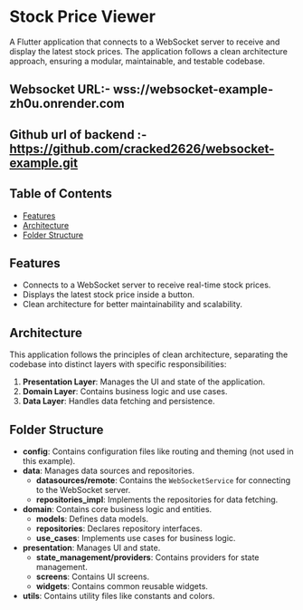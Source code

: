 # Stock Price Viewer

A Flutter application that connects to a WebSocket server to receive and display the latest stock prices. The application follows a clean architecture approach, ensuring a modular, maintainable, and testable codebase.

## Websocket URL:- wss://websocket-example-zh0u.onrender.com
## Github url of backend :-https://github.com/cracked2626/websocket-example.git

## Table of Contents

- [Features](#features)
- [Architecture](#architecture)
- [Folder Structure](#folder-structure)

## Features

- Connects to a WebSocket server to receive real-time stock prices.
- Displays the latest stock price inside a button.
- Clean architecture for better maintainability and scalability.

## Architecture

This application follows the principles of clean architecture, separating the codebase into distinct layers with specific responsibilities:

1. **Presentation Layer**: Manages the UI and state of the application.
2. **Domain Layer**: Contains business logic and use cases.
3. **Data Layer**: Handles data fetching and persistence.

## Folder Structure

- **config**: Contains configuration files like routing and theming (not used in this example).
- **data**: Manages data sources and repositories.
  - **datasources/remote**: Contains the `WebSocketService` for connecting to the WebSocket server.
  - **repositories_impl**: Implements the repositories for data fetching.
- **domain**: Contains core business logic and entities.
  - **models**: Defines data models.
  - **repositories**: Declares repository interfaces.
  - **use_cases**: Implements use cases for business logic.
- **presentation**: Manages UI and state.
  - **state_management/providers**: Contains providers for state management.
  - **screens**: Contains UI screens.
  - **widgets**: Contains common reusable widgets.
- **utils**: Contains utility files like constants and colors.


